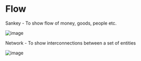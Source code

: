 # Flow

Sankey - To show flow of money, goods, people etc.

![image](https://github.com/avatorl/Deneb-Vega-Templates/assets/59934292/cbdc9023-3213-4c8e-b4ba-a168a8b8495e)

Network - To show interconnections between a set of entities

![image](https://github.com/avatorl/Deneb-Vega-Templates/assets/59934292/52ef86a2-dd11-4075-ac21-e70703994666)


